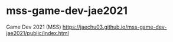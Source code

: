# mss-game-dev-jae2021
Game Dev 2021 (MSS)
https://jaechu03.github.io/mss-game-dev-jae2021/public/index.html


